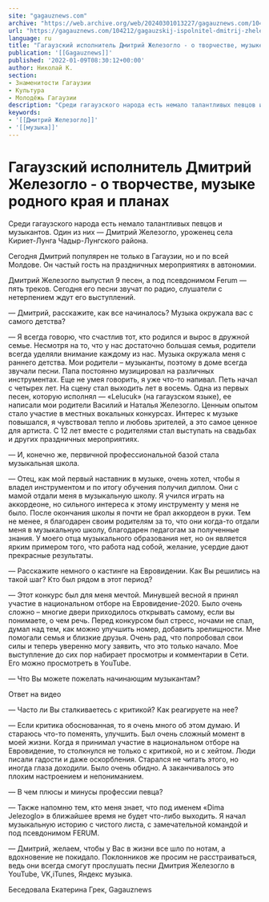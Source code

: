 ```yaml
---
site: "gagauznews.com"
archive: "https://web.archive.org/web/20240301013227/gagauznews.com/104212/gagauzskij-ispolnitel-dmitrij-zhelezoglo-o-tvorchestve-muzyke-rodnogo-kraya-i-planah.html"
url: "https://gagauznews.com/104212/gagauzskij-ispolnitel-dmitrij-zhelezoglo-o-tvorchestve-muzyke-rodnogo-kraya-i-planah.html"
language: ru
title: "Гагаузский исполнитель Дмитрий Железогло - о творчестве, музыке родного края и планах"
publication: '[[Gagauznews]]'
published: '2022-01-09T08:30:12+00:00'
author: Николай К.
section:
- Знаменитости Гагаузии
- Культура
- Молодёжь Гагаузии
description: "Среди гагаузского народа есть немало талантливых певцов и музыкантов. Один из них — Дмитрий Железогло, уроженец села Кириет-Лунга Чадыр-Лунгского района. Сегодня Дмитрий популярен не только в Гагаузии, но и по всей Молдове. Он частый гость на праздничных мероприятиях в автономии. Дмитрий Железогло выпустил 9 песен, а под псевдонимом Ferum — пять треков. Сегодня его песни звучат по радио, слушатели с нетерпением ждут его выступлений. — Дмитрий, расскажите, как все начиналось? Музыка окружала вас с самого детства? — Я всегда говорю, что счастлив тот, кто родился и вырос в дружной семье. Несмотря на то, что у нас достаточно большая семья, родители […]"
keywords:
- '[[Дмитрий Железогло]]'
- '[[музыка]]'
---
```


# Гагаузский исполнитель Дмитрий Железогло - о творчестве, музыке родного края и планах

Среди гагаузского народа есть немало талантливых певцов и музыкантов. Один из них — Дмитрий Железогло, уроженец села Кириет-Лунга Чадыр-Лунгского района.

Сегодня Дмитрий популярен не только в Гагаузии, но и по всей Молдове. Он частый гость на праздничных мероприятиях в автономии.

Дмитрий Железогло выпустил 9 песен, а под псевдонимом Ferum — пять треков. Сегодня его песни звучат по радио, слушатели с нетерпением ждут его выступлений.

— Дмитрий, расскажите, как все начиналось? Музыка окружала вас с самого детства?

— Я всегда говорю, что счастлив тот, кто родился и вырос в дружной семье. Несмотря на то, что у нас достаточно большая семья, родители всегда уделяли внимание каждому из нас. Музыка окружала меня с раннего детства. Мои родители – музыканты, поэтому в доме всегда звучали песни. Папа постоянно музицировал на различных инструментах. Еще не умея говорить, я уже что-то напивал. Петь начал с четырех лет. На сцену стал выходить лет в восемь. Одна из первых песен, которую исполнял — «Lelucuk» (на гагаузском языке), ее написали мои родители Василий и Наталья Железогло. Ценным опытом стало участие в местных вокальных конкурсах. Интерес к музыке повышался, я чувствовал тепло и любовь зрителей, а это самое ценное для артиста. С 12 лет вместе с родителями стал выступать на свадьбах и других праздничных мероприятиях.

— И, конечно же, первичной профессиональной базой стала музыкальная школа.

— Отец, как мой первый наставник в музыке, очень хотел, чтобы я владел инструментом и по итогу обучения получил диплом. Они с мамой отдали меня в музыкальную школу. Я учился играть на аккордеоне, но сильного интереса к этому инструменту у меня не было. После окончания школы я почти не брал аккордеон в руки. Тем не менее, я благодарен своим родителям за то, что они когда-то отдали меня в музыкальную школу, благодарен педагогам за полученные знания. У моего отца музыкального образования нет, но он является ярким примером того, что работа над собой, желание, усердие дают прекрасные результаты.

— Расскажите немного о кастинге на Евровидении. Как Вы решились на такой шаг? Кто был рядом в этот период?

— Этот конкурс был для меня мечтой. Минувшей весной я принял участие в национальном отборе на Евровидение-2020. Было очень сложно – многие двери приходилось открывать самому, если вы понимаете, о чем речь. Перед конкурсом был стресс, ночами не спал, думал над тем, как можно улучшить номер, добавить зрелищности. Мне помогали семья и близкие друзья. Очень рад, что попробовал свои силы и теперь уверенно могу заявить, что это только начало. Мое выступление до сих пор набирает просмотры и комментарии в Сети. Его можно просмотреть в YouTube.

— Что Вы можете пожелать начинающим музыкантам?

Ответ на видео

— Часто ли Вы сталкиваетесь с критикой? Как реагируете на нее?

— Если критика обоснованная, то я очень много об этом думаю. И стараюсь что-то поменять, улучшить. Был очень сложный момент в моей жизни. Когда я принимал участие в национальном отборе на Евровидение, то столкнулся не только с критикой, но и с хейтом. Люди писали гадости и даже оскорбления. Старался не читать этого, но иногда глаза доходили. Было очень обидно. А заканчивалось это плохим настроением и непониманием.

— В чем плюсы и минусы профессии певца?

— Также напомню тем, кто меня знает, что под именем «Dima Jelezoglo» в ближайшее время не будет что-либо выходить. Я начал музыкальную историю с чистого листа, с замечательной командой и под псевдонимом FERUM.

— Дмитрий, желаем, чтобы у Вас в жизни все шло по нотам, а вдохновение не покидало. Поклонников же просим не расстраиваться, ведь они всегда смогут прослушать песни Дмитрия Железогло в YouTube, VK,iTunes, Яндекс музыка.

Беседовала Екатерина Грек, Gagauznews